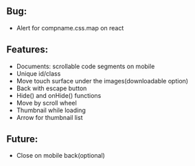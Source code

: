 ## Bug:
- Alert for compname.css.map on react

## Features:
- Documents: scrollable code segments on mobile
- Unique id/class
- Move touch surface under the images(downloadable option)
- Back with escape button
- Hide() and onHide() functions
- Move by scroll wheel
- Thumbnail while loading
- Arrow for thumbnail list

## Future:
- Close on mobile back(optional)